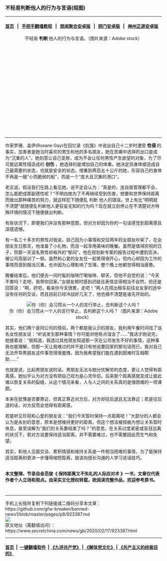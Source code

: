 ### 不轻易判断他人的行为与言语(组图)
------------------------

#### [首页](https://github.com/gfw-breaker/banned-news1/blob/master/README.md) &nbsp;&nbsp;|&nbsp;&nbsp; [手把手翻墙教程](https://github.com/gfw-breaker/guides/wiki) &nbsp;&nbsp;|&nbsp;&nbsp; [禁闻聚合安卓版](https://github.com/gfw-breaker/bn-android) &nbsp;&nbsp;|&nbsp;&nbsp; [网门安卓版](https://github.com/oGate2/oGate) &nbsp;&nbsp;|&nbsp;&nbsp; [神州正道安卓版](https://github.com/SzzdOgate/update) 



<div class="article_right" style="fone-color:#000">
 <p style="text-align: center;">
  <img alt="" src="https://img3.secretchina.com/pic/2020/2-17/p2629574a724190023-ss.jpg"/>
  <br>
   不轻易
   <strong>
    判断
   </strong>
   他人的行为与言语。（图片来源：Adobe stock）
   <span id="hideid" name="hideid" style="color:red;display:none;">
    <span href="https://www.secretchina.com">
    </span>
   </span>
  </br>
 </p>
 <div id="txt-mid1-t21-2017">
  <ins class="adsbygoogle" data-ad-client="ca-pub-1276641434651360" data-ad-slot="2451032099" style="display:inline-block;width:336px;height:280px">
  </ins>
  

---


  </div>
 </div>
 <p>
  作家罗珊．盖伊(Roxane Gay)在回忆录《饥饿》中说出自己十二岁时遭受
  <strong>
   <span href="https://www.secretchina.com/news/gb/tag/性侵" target="_blank">
    性侵
   </span>
  </strong>
  的事实，加害者是她当时喜欢的男生和他的多名朋友，她在苦痛中选择的出口是成为“沉重的人”。她刻意让自己变胖，成为不会让任何男性产生欲望的对象，为了尽可能远离性侵造成的
  <strong>
   创伤
  </strong>
  ，她选择的是增加自己的体重。她决定将身体塑造成自己最需要的状态，也就是安全的状态。增重到两百五十公斤的她，形容自己的身体不再是一艘“小而脆弱的船”，而是一个“庞大且沉重的港口”。
  <span id="hideid" name="hideid" style="color:red;display:none;">
   <span href="https://www.secretchina.com">
   </span>
  </span>
 </p>
 <p>
  老实说，假设我们在路上看见她，说不定会认为：“真是的，连自我管理都不会，怎么能肥成那副德性呢？”不明白她为了不再继续受到伤害，想要和世界保持距离而做出那种痛苦的努力，就这样犯下随便乱
  <span href="https://www.secretchina.com/news/gb/tag/判断" target="_blank">
   判断
  </span>
  他人的错误。世上有比“明明就不清楚”就随便乱判断他人更狂妄无知的行为吗？现在就立刻停止在不清楚对方特殊环境的情况下随便做出判断。
 </p>
 <p>
  有些状况下，即便我们并没有那种意图，但对方却因为你的一句话感觉到距离感且深感遗憾。
 </p>
 <p>
  有一名三十多岁的男性对我说，自己因为小事情和交往两年的女朋友吵架了，在女朋友生日那天，他准备了小礼物，而且一起享用美味的晚餐。虽然是值得庆祝的日子，但那一天该名男性却格外的“郁闷”，他在规划新专案的报告过程中遭到否决，被公司高层训了一顿。虽然和心爱的女友在一起笑得很开心，但内心却因为工作的事情而感到相当沉重。也许因为心理影响了生理，整个晚上他都觉得相当疲惫。
 </p>
 <p>
  晚餐结束后，他们便去一间时髦的咖啡厅喝咖啡、聊天，但他不自觉的说：“今天不累吗？走吧，我带你回家。”女朋友顿时感到迟疑且表情显得相当不自然，但还是回答说：“啊，好吧，看来你今天很累，走吧！”两人在搭出租车前往女友家的途中没有任何的交谈，而且目前已经冷战好几天了，他也搞不清楚是谁先开始的。
 </p>
 <p style="text-align: center;">
  <img alt="你（你）会习惯从一个人的言行举止，去判断这个人吗？" src="https://img3.secretchina.com/pic/2020/2-17/p2629572a319515226-ss.jpg"/>
  <br>
   你（你）会习惯从一个人的言行举止，去判断这个人吗？（图片来源：Adobe stock）
  </br>
 </p>
 <p>
  其实，他们两个是同公司的情侣，两个都是我认识的朋友，我利用午餐时间找了该名女性朋友说：“听说发生那种事情？你可能对他有点误会了......”我话才刚说完，她接着说：“我知道，我透过其他朋友知道那一天在公司发生不好的事情，这种事我也能理解，但那一天让我难过的并不是只有他说要回家的那句话而已，我对自己无法开导男朋友这件事觉得很羞愧，因为我希望我们能在遇到困难时互相帮助......”
 </p>
 <p>
  也就是说，比起男朋友说的话，男朋友无法与她分忧解劳的态度，更让人觉得有距离感，她似乎认为对方没有把自己视为是心灵伴侣，后来那个距离感就变成让彼此难以恢复关系的裂缝，从这个情况来看，人与人之间的关系真的是很困难的一项课题。
 </p>
 <p>
  本来在犹豫是否要靠近，但真正靠近对方后，对方却往后退且无法靠近；若是往后退的话，对方反而会觉得有距离感。
 </p>
 <p>
  若是听见珍视和心爱的朋友说：“我们今天暂时保持一点距离吧！”大部分的人都会认为是永别的意思，原本是想维持更好的距离，但这个想法被扭曲为想让关系暂时休息，甚至误解为“我们的关系要结束了吗？”的意思。在关系过度紧密或盲目远离的状况下，若对方说要保持适当距离，并不需要难过，也不需要因此而生气和失望。
 </p>
 <p>
  其实，和他人见面交谈、累积情感和维持关系是一件相当困难的事情，为了能保持适当距离和更进一步懂得缩短距离，就该向擅长沟通的人学习说话技巧。
  <br>
  </br>
 </p>
 <p>
  <strong>
   本文整理、节录自金范俊《
   <span href="https://www.books.com.tw/products/0010834946">
    保持距离又不失礼的人际应对术
   </span>
   》一书，文章仅代表作者个人立场和观点。由采实文化授权转载，欲阅读完整作品，欢迎参考原书。
  </strong>
  <center>
   <div>
    <div id="txt-mid2-t22-2017" style="display: block;  max-height: 351px;  overflow: hidden;">
     <div id="SC-21xxx">
     </div>
     <ins class="adsbygoogle" data-ad-client="ca-pub-1276641434651360" data-ad-format="auto" data-ad-slot="4301710469" data-full-width-responsive="true" style="display:block">
     </ins>
    </div>
   </div>
  </center>
  <div style="padding-top:12px;">
  </div>
 </p>
</div>

<hr/>
手机上长按并复制下列链接或二维码分享本文章：<br/>
https://github.com/gfw-breaker/banned-news1/blob/master/pages/p8/923387.md <br/>
<a href='https://github.com/gfw-breaker/banned-news1/blob/master/pages/p8/923387.md'><img src='https://github.com/gfw-breaker/banned-news1/blob/master/pages/p8/923387.md.png'/></a> <br/>
原文地址（需翻墙访问）：https://www.secretchina.com/news/gb/2020/02/17/923387.html


------------------------
#### [首页](https://github.com/gfw-breaker/banned-news1/blob/master/README.md) &nbsp;|&nbsp; [一键翻墙软件](https://github.com/gfw-breaker/nogfw/blob/master/README.md) &nbsp;| [《九评共产党》](https://github.com/gfw-breaker/9ping.md/blob/master/README.md#九评之一评共产党是什么) | [《解体党文化》](https://github.com/gfw-breaker/jtdwh.md/blob/master/README.md) | [《共产主义的终极目的》](https://github.com/gfw-breaker/gczydzjmd.md/blob/master/README.md)


<img src='http://gfw-breaker.win/banned-news/pages/p8/923387.md' width='0px' height='0px'/>